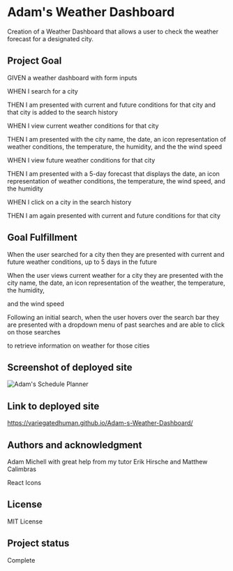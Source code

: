 # Adam's Weather Dashboard

Creation of a Weather Dashboard that allows a user to check the weather forecast for a designated city.

## Project Goal

GIVEN a weather dashboard with form inputs

WHEN I search for a city

THEN I am presented with current and future conditions for that city and that city is added to the search history

WHEN I view current weather conditions for that city

THEN I am presented with the city name, the date, an icon representation of weather conditions, the temperature, the humidity, and the the wind speed

WHEN I view future weather conditions for that city

THEN I am presented with a 5-day forecast that displays the date, an icon representation of weather conditions, the temperature, the wind speed, and the humidity

WHEN I click on a city in the search history

THEN I am again presented with current and future conditions for that city

## Goal Fulfillment

When the user searched for a city then they are presented with current and future weather conditions, up to 5 days in the future

When the user views current weather for a city they are presented with the city name, the date, an icon representation of the weather, the temperature, the humidity,

and the wind speed

Following an initial search, when the user hovers over the search bar they are presented with a dropdown menu of past searches and are able to click on those searches

to retrieve information on weather for those cities

## Screenshot of deployed site
![Adam's Schedule Planner](assets/Screenshot_20230109_024137.png)

## Link to deployed site
https://variegatedhuman.github.io/Adam-s-Weather-Dashboard/

## Authors and acknowledgment
Adam Michell with great help from my tutor Erik Hirsche and Matthew Calimbras

React Icons

## License
MIT License

## Project status
Complete
